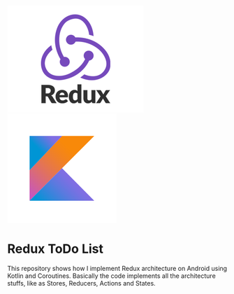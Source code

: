![](assets/redux.png) ![](assets/kotlin.png)

Redux ToDo List
===============

This repository shows how I implement Redux architecture on Android using Kotlin and Coroutines. Basically the code implements all the architecture stuffs, like as Stores, 
Reducers, Actions and States.   
